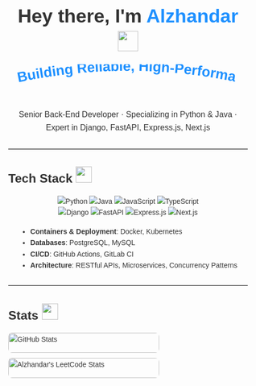 <!-- Main container with inline styles for font and spacing -->
<div style="
  font-family: Poppins, 'Trebuchet MS', sans-serif; 
  color: #333; 
  line-height: 1.6; 
  margin: 0 auto;
  max-width: 920px;
  padding: 0 1em;
">

<!-- Page Title & Animated Emoji -->
<h1 align="center" style="font-size: 2.7em; margin-top: 1em;">
  Hey there, I'm 
  <span style="color:#1E90FF;">Alzhandar</span>
  <img src="https://media.giphy.com/media/hW9CRZugDtYLLiaMX4/giphy.gif" width="40" height="40" />
</h1>

<!-- Subtle SVG animation with a bigger font size -->
<div align="center" style="margin-bottom: 1em;">
  <svg width="480" height="72" viewBox="0 0 480 72" xmlns="http://www.w3.org/2000/svg">
    <path id="curvePath" d="M20,36 Q240,-10 460,36" fill="none" stroke="none" />
    <text font-size="28" font-weight="bold" fill="#1E90FF">
      <textPath href="#curvePath" startOffset="0">
        Building Reliable, High-Performance Back Ends...
      </textPath>
      <animate 
        attributeName="startOffset" 
        from="0" 
        to="240" 
        dur="6s" 
        repeatCount="indefinite" />
    </text>
  </svg>
</div>

<!-- Short professional summary -->
<p align="center" style="font-size: 1.15em;">
  Senior Back-End Developer · Specializing in Python &amp; Java · Expert in Django, FastAPI, Express.js, Next.js
</p>

<hr style="border: 0; border-top: 1px solid #ccc; margin: 2em 0;" />

<!-- Tech Stack with refined animated emoji -->
<h2 style="font-size: 1.75em; margin-bottom: 0.6em;">
  Tech Stack 
  <img src="https://media.giphy.com/media/3o7abGQa0u2D3p6JEQ/giphy.gif" width="32" height="32" />
</h2>

<div align="center" style="margin: 15px 0;">
  <!-- Programming Languages -->
  <img src="https://img.shields.io/badge/Python-3776AB?style=for-the-badge&logo=python&logoColor=white" alt="Python" />
  <img src="https://img.shields.io/badge/Java-ED8B00?style=for-the-badge&logo=java&logoColor=white" alt="Java" />
  <img src="https://img.shields.io/badge/JavaScript-F7E018?style=for-the-badge&logo=javascript&logoColor=000" alt="JavaScript" />
  <img src="https://img.shields.io/badge/TypeScript-3178C6?style=for-the-badge&logo=typescript&logoColor=white" alt="TypeScript" />
  <br/>
  <!-- Frameworks -->
  <img src="https://img.shields.io/badge/Django-0C4B33?style=for-the-badge&logo=django&logoColor=white" alt="Django" />
  <img src="https://img.shields.io/badge/FastAPI-009688?style=for-the-badge&logo=fastapi&logoColor=white" alt="FastAPI" />
  <img src="https://img.shields.io/badge/Express.js-404D59?style=for-the-badge" alt="Express.js" />
  <img src="https://img.shields.io/badge/Next.js-000000?style=for-the-badge&logo=nextdotjs&logoColor=white" alt="Next.js" />
</div>

<ul style="font-size: 1em; margin-left: 20px;">
  <li><strong>Containers &amp; Deployment</strong>: Docker, Kubernetes</li>
  <li><strong>Databases</strong>: PostgreSQL, MySQL</li>
  <li><strong>CI/CD</strong>: GitHub Actions, GitLab CI</li>
  <li><strong>Architecture</strong>: RESTful APIs, Microservices, Concurrency Patterns</li>
</ul>

<hr style="border: 0; border-top: 1px solid #ccc; margin: 2em 0;" />

<!-- Stats Section (GitHub + LeetCode) with an updated animated emoji -->
<h2 style="font-size: 1.75em; margin-bottom: 0.6em;">
  Stats 
  <img src="https://media.giphy.com/media/5Y7Xd4wQ9nD5ssLlls/giphy.gif" width="32" height="32" />
</h2>

<div style="
  display: flex; 
  justify-content: space-between; 
  flex-wrap: wrap; 
  gap: 10px;
">
  <!-- GitHub Stats (left) -->
  <div style="flex: 1; min-width: 300px; max-width: 48%;">
    <img 
      src="https://github-readme-stats.vercel.app/api?username=Alzhandar&show_icons=true&theme=tokyonight" 
      alt="GitHub Stats" 
      style="width: 100%; border-radius: 8px; margin-bottom: 1em;" 
    />
  </div>

  <!-- LeetCode Progress (right) -->
  <div style="flex: 1; min-width: 300px; max-width: 48%;">
    <img 
      src="https://leetcard.jacoblin.cool/alzhandar?ext=heatmap" 
      alt="Alzhandar's LeetCode Stats" 
      style="width: 100%; border-radius: 8px; margin-bottom: 1em;" 
    />
  </div>
</div>


</div> <!-- End main container -->
